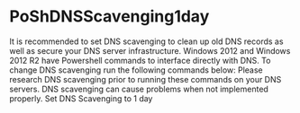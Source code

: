 # PoShDNSScavenging1day
It is recommended to set DNS scavenging to clean up old DNS records as well as secure your DNS server infrastructure.  Windows 2012 and Windows 2012 R2 have Powershell commands to interface directly with DNS. To change DNS scavenging run the following commands below:     Please research DNS scavenging prior to running these commands on your DNS servers. DNS scavenging can cause problems when not implemented properly.    Set DNS Scavenging to 1 day
